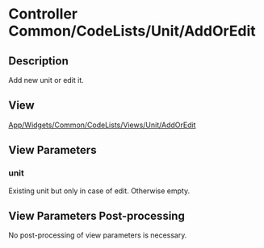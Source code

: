 # Controller Common/CodeLists/Unit/AddOrEdit

## Description

Add new unit or edit it.

## View

[App/Widgets/Common/CodeLists/Views/Unit/AddOrEdit](../../Views/Unit/AddOrEdit.md)

## View Parameters

### unit
Existing unit but only in case of edit. Otherwise empty.

## View Parameters Post-processing

No post-processing of view parameters is necessary.
